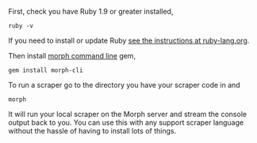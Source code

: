 First, check you have Ruby 1.9 or greater installed,

    ruby -v
    
If you need to install or update Ruby [see the instructions at ruby-lang.org](https://www.ruby-lang.org/en/documentation/installation/).

Then install [morph command line](https://github.com/openaustralia/morph-cli) gem,

    gem install morph-cli

To run a scraper go to the directory you have your scraper code in and

    morph

It will run your local scraper on the Morph server and stream the console output back to you. You can use this with any support scraper
language without the hassle of having to install lots of things.
